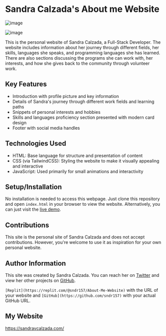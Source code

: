 # Sandra Calzada's About me Website

![image](https://github.com/sndr157/AboutMe/assets/127830026/fc4d52ac-58dd-4012-b5d4-96ca01642d22)

![image](https://github.com/sndr157/AboutMe/assets/127830026/7d08dcc3-c2ce-47f2-9b22-fe5edd792d60)


This is the personal website of Sandra Calzada, a Full-Stack Developer. The website includes information about her journey through different fields, her skills, languages she speaks, and programming languages she has learned. There are also sections discussing the programs she can work with, her interests, and how she gives back to the community through volunteer work.

## Key Features

- Introduction with profile picture and key information
- Details of Sandra's journey through different work fields and learning paths
- Snippets of personal interests and hobbies
- Skills and languages proficiency section presented with modern card design
- Footer with social media handles

## Technologies Used

- HTML: Base language for structure and presentation of content
- CSS (via TailwindCSS): Styling the website to make it visually appealing and interactive
- JavaScript: Used primarily for small animations and interactivity

## Setup/Installation

No installation is needed to access this webpage. Just clone this repository and open `index.html` in your browser to view the website. Alternatively, you can just visit the [live demo](https://about.calzada.repl.co). 

## Contributions

This site is the personal site of Sandra Calzada and does not accept contributions. However, you're welcome to use it as inspiration for your own personal website.

## Author Information

This site was created by Sandra Calzada. You can reach her on [Twitter](https://twitter.com/calzadasandra79) and view her other projects on [GitHub](https://github.com/SandraCalzada).


`[Replit](https://replit.com/@sndr157/About-Me-Website)` with the URL of your website and `[GitHub](https://github.com/sndr157)` with your actual GitHub URL. 


 ## My Website
 
 https://sandravcalzada.com/



